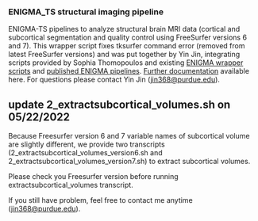 ### ENIGMA_TS structural imaging  pipeline 

ENIGMA-TS pipelines to analyze structural brain MRI data (cortical and subcortical segmentation and quality control using FreeSurfer versions 6 and 7). This wrapper script fixes tksurfer command error (removed from latest FreeSurfer versions) and was put together by Yin Jin, integrating scripts provided by Sophia Thomopoulos and existing [ENIGMA wrapper scripts](https://enigma.ini.usc.edu/protocols/imaging-protocols/) and [published ENIGMA pipelines](https://github.com/npnl/ENIGMA-Wrapper-Scripts). [Further documentation](https://github.com/Paschou-Lab/ENIGMA_TS_T1_pipeline/blob/main/README_basic.pdf) available here. For questions please contact Yin Jin (jin368@purdue.edu).


## update 2_extractsubcortical_volumes.sh on 05/22/2022
Because Freesurfer version 6 and 7 variable names of subcortical volume are slightly different, we provide two transcripts (2_extractsubcortical_volumes_version6.sh and 2_extractsubcortical_volumes_version7.sh) to extract subcortical volumes.
 
Please check you Freesurfer version before running extractsubcortical_volumes transcript.
 
If you still have problem, feel free to contact me anytime (jin368@purdue.edu). 

